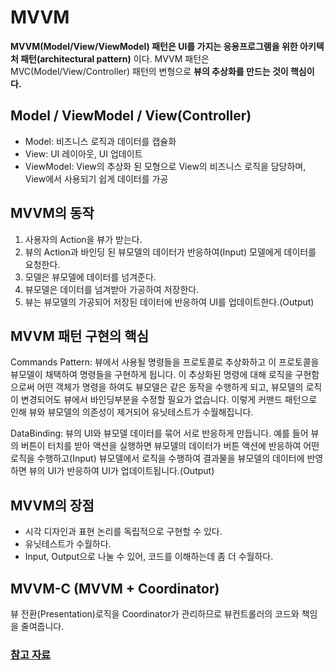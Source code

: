 # MVVM
**MVVM(Model/View/ViewModel) 패턴은 UI를 가지는 응용프로그램을 위한 아키텍처 패턴(architectural pattern)** 이다. MVVM 패턴은 MVC(Model/View/Controller) 패턴의 변형으로 **뷰의 추상화를 만드는 것이 핵심이다.**

## Model / ViewModel / View(Controller)

- Model: 비즈니스 로직과 데이터를 캡슐화
- View: UI 레이아웃, UI 업데이트
- ViewModel: View의 추상화 된 모형으로 View의 비즈니스 로직을 담당하며, View에서 사용되기 쉽게 데이터를 가공

## MVVM의 동작

1. 사용자의 Action을 뷰가 받는다.
2. 뷰의 Action과 바인딩 된 뷰모델의 데이터가 반응하여(Input) 모델에게 데이터를 요청한다.
3. 모델은 뷰모델에 데이터를 넘겨준다.
4. 뷰모델은 데이터를 넘겨받아 가공하여 저장한다.
5. 뷰는 뷰모델의 가공되어 저장된 데이터에 반응하여 UI를 업데이트한다.(Output)

## MVVM 패턴 구현의 핵심

Commands Pattern: 뷰에서 사용될 명령들을 프로토콜로 추상화하고 이 프로토콜을 뷰모델이 채택하여 명령들을 구현하게 됩니다. 이 추상화된 명령에 대해 로직을 구현함으로써 어떤 객체가 명령을 하여도 뷰모델은 같은 동작을 수행하게 되고, 뷰모델의 로직이 변경되어도 뷰에서 바인딩부분을 수정할 필요가 없습니다. 이렇게 커맨드 패턴으로 인해 뷰와 뷰모델의 의존성이 제거되어 유닛테스트가 수월해집니다.

DataBinding: 뷰의 UI와 뷰모델 데이터를 묶어 서로 반응하게 만듭니다. 
예를 들어 뷰의 버튼이 터치를 받아 액션을 실행하면 뷰모델의 데이터가 버튼 액션에 반응하여 어떤 로직을 수행하고(Input) 뷰모델에서 로직을 수행하여 결과물을 뷰모델의 데이터에 반영하면 뷰의 UI가 반응하여 UI가 업데이트됩니다.(Output)

## MVVM의 장점

- 시각 디자인과 표현 논리를 독립적으로 구현할 수 있다.
- 유닛테스트가 수월하다.
- Input, Output으로 나눌 수 있어, 코드를 이해하는데 좀 더 수월하다.

## MVVM-C (MVVM + Coordinator)
뷰 전환(Presentation)로직을 Coordinator가 관리하므로 뷰컨트롤러의 코드와 책임을 줄여줍니다.

### [참고 자료](https://justhackem.wordpress.com/2017/03/05/mvvm-architectural-pattern/)
